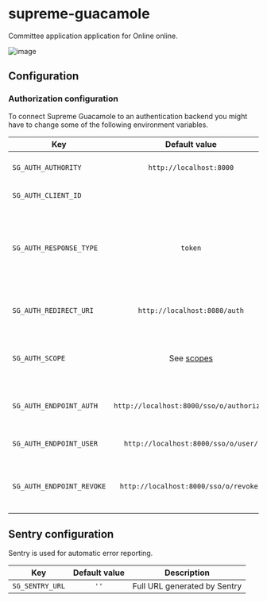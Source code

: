 # supreme-guacamole
Committee application application for Online online.

![image](https://user-images.githubusercontent.com/5422571/29482662-0f67dbb8-8496-11e7-8943-64ae41f75427.png)

## Configuration

### Authorization configuration

To connect Supreme Guacamole to an authentication backend you might have to change some of the following environment variables.

| Key | Default value | Description |
|---  | :---:           |---          |
| `SG_AUTH_AUTHORITY` | `http://localhost:8000` | Authority server / OAuth provider |
| `SG_AUTH_CLIENT_ID` | | The client ID from OAuth |
| `SG_AUTH_RESPONSE_TYPE` | `token` | The response type. Should probably not be changed unless implementation of OAuth is changed. |
| `SG_AUTH_REDIRECT_URI` | `http://localhost:8080/auth` | The local SG endpoint to handle the login attempt. |
| `SG_AUTH_SCOPE` | See [scopes](https://github.com/dotkom/supreme-guacamole/tree/master/app/src/common/constants.js) | The scopes this application requires from the OAuth provider. |
| `SG_AUTH_ENDPOINT_AUTH` | `http://localhost:8000/sso/o/authorize/` | Where to send the authorization payload | 
| `SG_AUTH_ENDPOINT_USER` | `http://localhost:8000/sso/o/user/` | Where to retrieve user info |
| `SG_AUTH_ENDPOINT_REVOKE` | `http://localhost:8000/sso/o/revoke/` | Where to send the authorization revocation payload |

## Sentry configuration

Sentry is used for automatic error reporting.

| Key | Default value | Description |
|---  | :---:         |---          |
| `SG_SENTRY_URL` | `''` | Full URL generated by Sentry |
